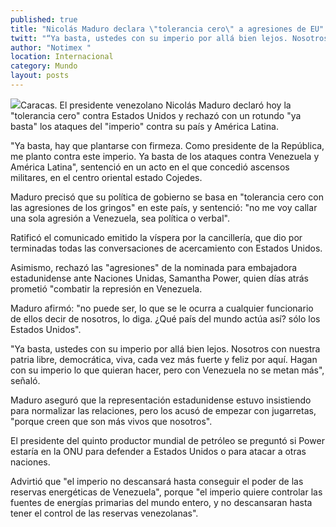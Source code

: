 ```yaml
---
published: true
title: "Nicolás Maduro declara \"tolerancia cero\" a agresiones de EU"
twitt: "“Ya basta, ustedes con su imperio por allá bien lejos. Nosotros con nuestra patria libre, señala"
author: "Notimex "
location: Internacional
category: Mundo
layout: posts
---
```


![](http://i.imgur.com/gdOAixQm.jpg)Caracas. El presidente venezolano Nicolás Maduro declaró hoy la "tolerancia cero" contra Estados Unidos y rechazó con un rotundo "ya basta" los ataques del "imperio" contra su país y América Latina.

"Ya basta, hay que plantarse con firmeza. Como presidente de la República, me planto contra este imperio. Ya basta de los ataques contra Venezuela y América Latina", sentenció en un acto en el que concedió ascensos militares, en el centro oriental estado Cojedes.

Maduro precisó que su política de gobierno se basa en "tolerancia cero con las agresiones de los gringos" en este país, y sentenció: "no me voy callar una sola agresión a Venezuela, sea política o verbal".

Ratificó el comunicado emitido la víspera por la cancillería, que dio por terminadas todas las conversaciones de acercamiento con Estados Unidos.

Asimismo, rechazó las "agresiones" de la nominada para embajadora estadunidense ante Naciones Unidas, Samantha Power, quien días atrás prometió "combatir la represión en Venezuela.

Maduro afirmó: "no puede ser, lo que se le ocurra a cualquier funcionario de ellos decir de nosotros, lo diga. ¿Qué país del mundo actúa así? sólo los Estados Unidos".

"Ya basta, ustedes con su imperio por allá bien lejos. Nosotros con nuestra patria libre, democrática, viva, cada vez más fuerte y feliz por aquí. Hagan con su imperio lo que quieran hacer, pero con Venezuela no se metan más", señaló.

Maduro aseguró que la representación estadunidense estuvo insistiendo para normalizar las relaciones, pero los acusó de empezar con jugarretas, "porque creen que son más vivos que nosotros".

El presidente del quinto productor mundial de petróleo se preguntó si Power estaría en la ONU para defender a Estados Unidos o para atacar a otras naciones.

Advirtió que "el imperio no descansará hasta conseguir el poder de las reservas energéticas de Venezuela", porque "el imperio quiere controlar las fuentes de energías primarias del mundo entero, y no descansaran hasta tener el control de las reservas venezolanas".


